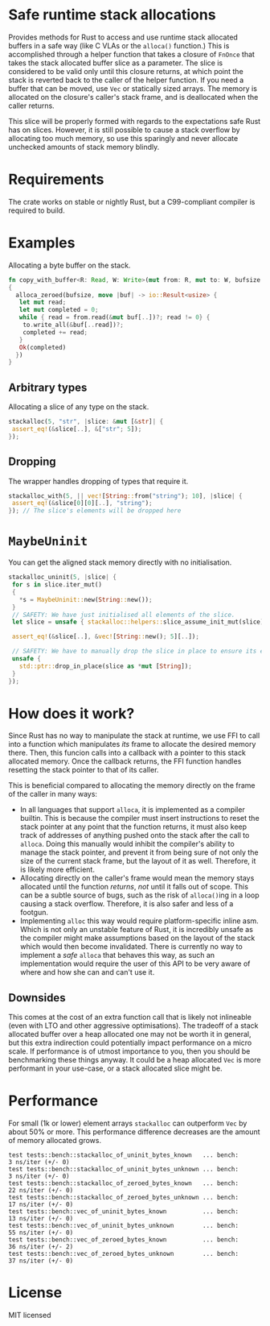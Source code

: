 # Safe runtime stack allocations

Provides methods for Rust to access and use runtime stack allocated buffers in a safe way (like C VLAs or the `alloca()` function.)
This is accomplished through a helper function that takes a closure of `FnOnce` that takes the stack allocated buffer slice as a parameter.
The slice is considered to be valid only until this closure returns, at which point the stack is reverted back to the caller of the helper function. If you need a buffer that can be moved, use `Vec` or statically sized arrays.
The memory is allocated on the closure's caller's stack frame, and is deallocated when the caller returns.

This slice will be properly formed with regards to the expectations safe Rust has on slices.
However, it is still possible to cause a stack overflow by allocating too much memory, so use this sparingly and never allocate unchecked amounts of stack memory blindly.

# Requirements
The crate works on stable or nightly Rust, but a C99-compliant compiler is required to build.

# Examples
Allocating a byte buffer on the stack.
```rust
fn copy_with_buffer<R: Read, W: Write>(mut from: R, mut to: W, bufsize: usize) -> io::Result<usize>
{
  alloca_zeroed(bufsize, move |buf| -> io::Result<usize> {
   let mut read;
   let mut completed = 0;
   while { read = from.read(&mut buf[..])?; read != 0} {
    to.write_all(&buf[..read])?;
    completed += read;
   }
   Ok(completed)
  })
}
```
## Arbitrary types
Allocating a slice of any type on the stack.
```rust
stackalloc(5, "str", |slice: &mut [&str]| {
 assert_eq!(&slice[..], &["str"; 5]);
});
```
## Dropping
The wrapper handles dropping of types that require it.
```rust
stackalloc_with(5, || vec![String::from("string"); 10], |slice| {
 assert_eq!(&slice[0][0][..], "string");  
}); // The slice's elements will be dropped here
```
# `MaybeUninit`
You can get the aligned stack memory directly with no initialisation.
```rust 
stackalloc_uninit(5, |slice| {
 for s in slice.iter_mut()
 {
   *s = MaybeUninit::new(String::new());
 }
 // SAFETY: We have just initialised all elements of the slice.
 let slice = unsafe { stackalloc::helpers::slice_assume_init_mut(slice) };

 assert_eq!(&slice[..], &vec![String::new(); 5][..]);

 // SAFETY: We have to manually drop the slice in place to ensure its elements are dropped, as `stackalloc_uninit` does not attempt to drop the potentially uninitialised elements.
 unsafe {
   std::ptr::drop_in_place(slice as *mut [String]);
 }
});
```

# How does it work?
Since Rust has no way to manipulate the stack at runtime, we use FFI to call into a function which manipulates *its* frame to allocate the desired memory there. Then, this funcion calls into a callback with a pointer to this stack allocated memory. Once the callback returns, the FFI function handles resetting the stack pointer to that of its caller.

This is beneficial compared to allocating the memory directly on the frame of the caller in many ways:
* In all languages that support `alloca`, it is implemented as a compiler builtin. This is because the compiler must insert instructions to reset the stack pointer at any point that the function returns, it must also keep track of addresses of anything pushed onto the stack after the call to `alloca`. Doing this manually would inhibit the compiler's ability to manage the stack pointer, and prevent it from being sure of not only the size of the current stack frame, but the layout of it as well. Therefore, it is likely more efficient.
* Allocating directly on the caller's frame would mean the memory stays allocated until the function *returns*, *not* until it falls out of scope. This can be a subtle source of bugs, such as the risk of `alloca()`ing in a loop causing a stack overflow. Therefore, it is also safer and less of a footgun.
* Implementing `alloc` this way would require platform-specific inline asm. Which is not only an unstable feature of Rust, it is incredibly unsafe as the compiler might make assumptions based on the layout of the stack which would then become invalidated. There is currently no way to implement a *safe* `alloca` that behaves this way, as such an implementation would require the user of this API to be very aware of where and how she can and can't use it.

## Downsides
This comes at the cost of an extra function call that is likely not inlineable (even with LTO and other aggressive optimisations).
The tradeoff of a stack allocated buffer over a heap allocated one may not be worth it in general, but this extra indirection could potentially impact performance on a micro scale.
If performance is of utmost importance to you, then you should be benchmarking these things anyway. It could be a heap allocated `Vec` is more performant in your use-case, or a stack allocated slice might be.

# Performance
For small (1k or lower) element arrays `stackalloc` can outperform `Vec` by about 50% or more. This performance difference decreases are the amount of memory allocated grows.

```
test tests::bench::stackalloc_of_uninit_bytes_known   ... bench:           3 ns/iter (+/- 0)
test tests::bench::stackalloc_of_uninit_bytes_unknown ... bench:           3 ns/iter (+/- 0)
test tests::bench::stackalloc_of_zeroed_bytes_known   ... bench:          22 ns/iter (+/- 0)
test tests::bench::stackalloc_of_zeroed_bytes_unknown ... bench:          17 ns/iter (+/- 0)
test tests::bench::vec_of_uninit_bytes_known          ... bench:          13 ns/iter (+/- 0)
test tests::bench::vec_of_uninit_bytes_unknown        ... bench:          55 ns/iter (+/- 0)
test tests::bench::vec_of_zeroed_bytes_known          ... bench:          36 ns/iter (+/- 2)
test tests::bench::vec_of_zeroed_bytes_unknown        ... bench:          37 ns/iter (+/- 0)
```


# License
MIT licensed
